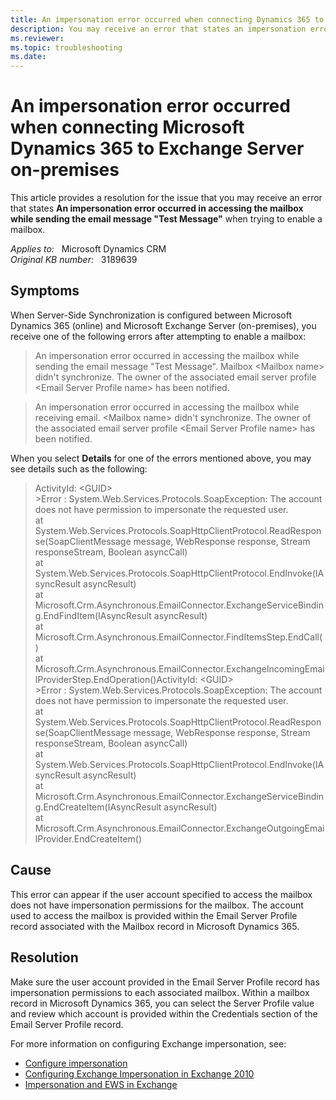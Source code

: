 ```yaml
---
title: An impersonation error occurred when connecting Dynamics 365 to Exchange
description: You may receive an error that states an impersonation error occurred in accessing the mailbox while sending or receiving the email when connecting Microsoft Dynamics 365 to Exchange Server on-premises. Provides a resolution.
ms.reviewer:  
ms.topic: troubleshooting
ms.date: 
---
```

# An impersonation error occurred when connecting Microsoft Dynamics 365 to Exchange Server on-premises

This article provides a resolution for the issue that you may receive an error that states **An impersonation error occurred in accessing the mailbox while sending the email message "Test Message"** when trying to enable a mailbox.

_Applies to:_ &nbsp; Microsoft Dynamics CRM  
_Original KB number:_ &nbsp; 3189639

## Symptoms

When Server-Side Synchronization is configured between Microsoft Dynamics 365 (online) and Microsoft Exchange Server (on-premises), you receive one of the following errors after attempting to enable a mailbox:

> An impersonation error occurred in accessing the mailbox while sending the email message "Test Message". Mailbox \<Mailbox name> didn't synchronize. The owner of the associated email server profile \<Email Server Profile name> has been notified.

> An impersonation error occurred in accessing the mailbox while receiving email. \<Mailbox name> didn't synchronize. The owner of the associated email server profile \<Email Server Profile name> has been notified.

When you select **Details** for one of the errors mentioned above, you may see details such as the following:

> ActivityId: \<GUID>  
\>Error : System.Web.Services.Protocols.SoapException: The account does not have permission to impersonate the requested user.  
at System.Web.Services.Protocols.SoapHttpClientProtocol.ReadResponse(SoapClientMessage message, WebResponse response, Stream responseStream, Boolean asyncCall)  
at System.Web.Services.Protocols.SoapHttpClientProtocol.EndInvoke(IAsyncResult asyncResult)  
at Microsoft.Crm.Asynchronous.EmailConnector.ExchangeServiceBinding.EndFindItem(IAsyncResult asyncResult)  
at Microsoft.Crm.Asynchronous.EmailConnector.FindItemsStep.EndCall()  
at Microsoft.Crm.Asynchronous.EmailConnector.ExchangeIncomingEmailProviderStep.EndOperation()ActivityId: \<GUID>  
\>Error : System.Web.Services.Protocols.SoapException: The account does not have permission to impersonate the requested user.  
at System.Web.Services.Protocols.SoapHttpClientProtocol.ReadResponse(SoapClientMessage message, WebResponse response, Stream responseStream, Boolean asyncCall)  
at System.Web.Services.Protocols.SoapHttpClientProtocol.EndInvoke(IAsyncResult asyncResult)  
at Microsoft.Crm.Asynchronous.EmailConnector.ExchangeServiceBinding.EndCreateItem(IAsyncResult asyncResult)  
at Microsoft.Crm.Asynchronous.EmailConnector.ExchangeOutgoingEmailProvider.EndCreateItem()

## Cause

This error can appear if the user account specified to access the mailbox does not have impersonation permissions for the mailbox. The account used to access the mailbox is provided within the Email Server Profile record associated with the Mailbox record in Microsoft Dynamics 365.

## Resolution

Make sure the user account provided in the Email Server Profile record has impersonation permissions to each associated mailbox. Within a mailbox record in Microsoft Dynamics 365, you can select the Server Profile value and review which account is provided within the Credentials section of the Email Server Profile record.

For more information on configuring Exchange impersonation, see:

- [Configure impersonation](/exchange/client-developer/exchange-web-services/how-to-configure-impersonation)
- [Configuring Exchange Impersonation in Exchange 2010](/previous-versions/office/developer/exchange-server-2010/bb204095(v=exchg.140))
- [Impersonation and EWS in Exchange](/exchange/client-developer/exchange-web-services/impersonation-and-ews-in-exchange)
